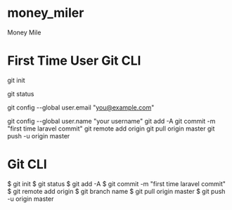 # money_miler
Money Mile

# First Time User Git CLI
git init

git status

git config --global user.email "you@example.com"

git config --global user.name "your username"
git add -A
git commit -m "first time laravel commit"
git remote add origin <rep-name>
git pull origin master
git push -u origin master


# Git CLI
$ git init
$ git status
$ git add -A
$ git commit -m "first time laravel commit"
$ git remote add origin <rep-name>
$ git branch name
$ git pull origin master
$ git push -u origin master
